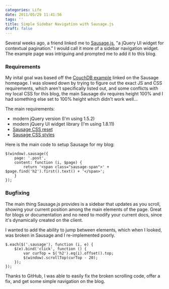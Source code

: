 ```yaml
---
categories: Life
date: 2011/05/29 11:41:56
tags: ''
title: Simple Sidebar Navigation with Sausage.js
draft: false
---
```


Several weeks ago, a friend linked me to [Sausage.js][1], "a jQuery UI widget for
contextual pagination." I would call it more of a sidebar navigation widget.
The example page was intriguing and prompted me to add it to this blog.

### Requirements

My inital goal was based off the [CouchDB example][2] linked on the Sausage
homepage. I was slowed down by trying to figure out the exact JS and CSS
requirements, which aren't specifically listed out, and some conflicts with my
local CSS for this blog, the main Sausage div requires height 100% and I had
something else set to 100% height which didn't work well...

The main requirements:

* modern jQuery version (I'm using 1.5.2)
* modern jQuery UI widget library (I'm using 1.8.11)
* [Sausage CSS reset][3]
* [Sausage CSS styles][4]

Here is the main code to setup Sausage for my blog:

```
$(window).sausage({
    page: '.post',
    content: function (i, $page) {
        return '<span class="sausage-span">' + $page.find('h2').first().text() + '</span>';
    }
});
```

### Bugfixing

The main thing Sausage.js provides is a sidebar that updates as you scroll,
showing your current position among the main elements of the page. Great for
blogs or documentation and no need to modify your current docs, since it's
dynamically created on the client.

I wanted to add the ability to jump between elements, which when I looked, was
broken in Sausage and I re-implemented poorly.

```
$.each($('.sausage'), function (i, e) {
    $(e).bind('click', function () {
        var curTop = $('h2').eq(i).offset().top;
        $(window).scrollTop(curTop - 20);
    });
});
```

Thanks to GitHub, I was able to easily fix the broken scrolling code, offer a
fix, and get some simple navigation on the blog.

[1]: http://christophercliff.github.com/sausage/
[2]: http://christophercliff.github.com/sausage/examples/couchdb.html
[3]: sausage.reset.css
[4]: sausage.css
